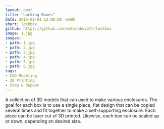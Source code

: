 ```yaml
---
layout: post
title: "Locking Boxes"
date: 2015-01-01 12:00:00 -0600
short: lockbox
github: https://github.com/watsonboyett/lockbox
image: 1.jpg
images:
- path: 1.jpg
- path: 2.jpg
- path: 3.jpg
- path: 4.jpg
- path: 5.jpg
- path: 6.jpg
tags:
- CAD Modeling
- 3D Printing
- Step & Repeat
---
```


A collection of 3D models that can used to make various enclosures. The goal for each box is to use a single piece, flat design that can be copied several times and fit together to make a self-supporting enclosure. Each piece can be laser cut of 3D printed. Likewise, each box can be scaled up or down, depending on desired size.


